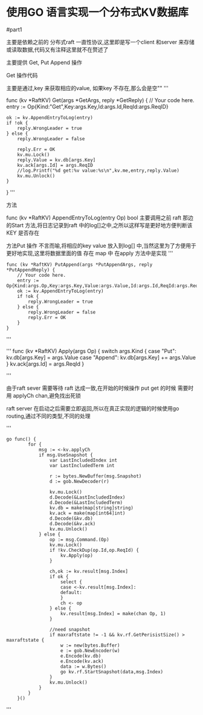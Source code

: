 


# 使用GO 语言实现一个分布式KV数据库


#part1

主要是依赖之前的 分布式raft 一直性协议,这里即是写一个client 和server 来存储 或读取数据,代码又有注释这里就不在赘述了


主要提供 Get, Put   Append 操作


Get 操作代码

主要是通过,key 来获取相应的value, 如果key 不存在,那么会是空""
'''

    
func (kv *RaftKV) Get(args *GetArgs, reply *GetReply) {
	// Your code here.
	entry := Op{Kind:"Get",Key:args.Key,Id:args.Id,ReqId:args.ReqID}

	ok := kv.AppendEntryToLog(entry)
	if !ok {
		reply.WrongLeader = true
	} else {
		reply.WrongLeader = false

		reply.Err = OK
		kv.mu.Lock()
		reply.Value = kv.db[args.Key]
		kv.ack[args.Id] = args.ReqID
		//log.Printf("%d get:%v value:%s\n",kv.me,entry,reply.Value)
		kv.mu.Unlock()
	}
}
'''

方法

func (kv *RaftKV) AppendEntryToLog(entry Op) bool
主要调用之前 raft 那边的Start 方法,将日志记录到raft 中的log[]之中,之所以这样写是更好地方便判断该KEY 是否存在



方法Put 操作
不言而喻,将相应的key value 放入到log[] 中,当然这里为了方便用于更好地实现,这里将数据里面的值 存在 map 中 在apply 方法中是实现
'''

    func (kv *RaftKV) PutAppend(args *PutAppendArgs, reply *PutAppendReply) {
    	// Your code here.
    	entry := Op{Kind:args.Op,Key:args.Key,Value:args.Value,Id:args.Id,ReqId:args.ReqID}
    	ok := kv.AppendEntryToLog(entry)
    	if !ok {
    		reply.WrongLeader = true
    	} else {
    		reply.WrongLeader = false
    		reply.Err = OK
    	}
    }
    
'''



'''
func (kv *RaftKV) Apply(args Op) {
	switch args.Kind {
	case "Put":
		kv.db[args.Key] = args.Value
	case "Append":
		kv.db[args.Key] += args.Value
	}
	kv.ack[args.Id] = args.ReqId
}

'''


由于raft sever 需要等待 raft 达成一致,在开始的时候操作 put  get 的时候 需要时用 applyCh chan,避免找出死锁 


raft server 在启动之后需要立即返回,所以在真正实现的逻辑的时候使用go routing,通过不同的类型,不同的处理

'''
    
    go func() {
    		for {
    			msg := <-kv.applyCh
    			if msg.UseSnapshot {
    				var LastIncludedIndex int
    				var LastIncludedTerm int
    
    				r := bytes.NewBuffer(msg.Snapshot)
    				d := gob.NewDecoder(r)
    
    				kv.mu.Lock()
    				d.Decode(&LastIncludedIndex)
    				d.Decode(&LastIncludedTerm)
    				kv.db = make(map[string]string)
    				kv.ack = make(map[int64]int)
    				d.Decode(&kv.db)
    				d.Decode(&kv.ack)
    				kv.mu.Unlock()
    			} else {
    				op := msg.Command.(Op)
    				kv.mu.Lock()
    				if !kv.CheckDup(op.Id,op.ReqId) {
    					kv.Apply(op)
    				}
    
    				ch,ok := kv.result[msg.Index]
    				if ok {
    					select {
    					case <-kv.result[msg.Index]:
    					default:
    					}
    					ch <- op
    				} else {
    					kv.result[msg.Index] = make(chan Op, 1)
    				}
    
    				//need snapshot
    				if maxraftstate != -1 && kv.rf.GetPerisistSize() > maxraftstate {
    					w := new(bytes.Buffer)
    					e := gob.NewEncoder(w)
    					e.Encode(kv.db)
    					e.Encode(kv.ack)
    					data := w.Bytes()
    					go kv.rf.StartSnapshot(data,msg.Index)
    				}
    				kv.mu.Unlock()
    			}
    		}
    	}()

    
'''






